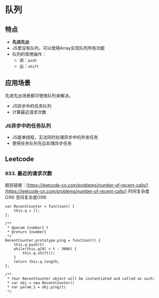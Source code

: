 # 队列
## 特点
- **先进先出**
- JS里没有队列，可以使用Array实现队列所有功能
- 队列的常用操作：
    - 进：`push`
    - 出：`shift`
## 应用场景
先进先出场景都可使用队列来解决。
- JS异步中的任务队列
- 计算最近请求次数
### JS异步中的任务队列
- JS是单线程，无法同时处理异步中的并发任务
- 使用任务队列先后处理异步任务

## Leetcode
### 933. 最近的请求次数
题目链接：[https://leetcode-cn.com/problems/number-of-recent-calls/](https://leetcode-cn.com/problems/number-of-recent-calls/)
时间复杂度O(N)
空间复杂度O(N)
```
var RecentCounter = function() {
    this.q = [];
};

/** 
 * @param {number} t
 * @return {number}
 */
RecentCounter.prototype.ping = function(t) {
    this.q.push(t)
    while(this.q[0] < t - 3000) {
        this.q.shift();
    }
    return this.q.length;
};

/**
 * Your RecentCounter object will be instantiated and called as such:
 * var obj = new RecentCounter()
 * var param_1 = obj.ping(t)
 */
```